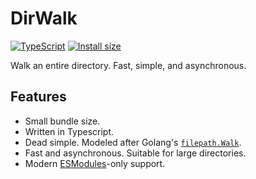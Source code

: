 # DirWalk

[![TypeScript](https://badgen.net/badge/-/TypeScript/blue?icon=typescript&label)](https://www.typescriptlang.org/) [![Install size](https://packagephobia.com/badge?p=dirwalk@latest)](https://packagephobia.com/result?p=dirwalk@latest)

Walk an entire directory. Fast, simple, and asynchronous.

## Features

- Small bundle size.
- Written in Typescript.
- Dead simple. Modeled after Golang's [`filepath.Walk`](https://pkg.go.dev/path/filepath#Walk).
- Fast and asynchronous. Suitable for large directories.
- Modern [ESModules](https://hacks.mozilla.org/2018/03/es-modules-a-cartoon-deep-dive/)-only support.
